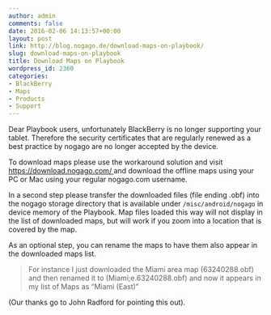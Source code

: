 ```yaml
---
author: admin
comments: false
date: 2016-02-06 14:13:57+00:00
layout: post
link: http://blog.nogago.de/download-maps-on-playbook/
slug: download-maps-on-playbook
title: Download Maps on Playbook
wordpress_id: 2360
categories:
- BlackBerry
- Maps
- Products
- Support
---
```


Dear Playbook users,
unfortunately BlackBerry is no longer supporting your tablet. Therefore the security certificates that are regularly renewed as a best practice by nogago are no longer accepted by the device.

To download maps please use the workaround solution and visit [https://download.nogago.com/ ](https://download.nogago.com/)and download the offline maps using your PC or Mac using your regular nogago.com username. 

In a second step please transfer the downloaded files (file ending .obf) into the nogago storage directory that is available under `/misc/android/nogago` in device memory of the Playbook. Map files loaded this way will not display in the list of downloaded maps, but will work if you zoom into a location that is covered by the map.

As an optional step, you can rename the maps to have them also appear in the downloaded maps list. 




<blockquote>For instance I just downloaded the Miami area map (63240288.obf) and then renamed it to (Miami;e.63240288.obf) and now it appears in my list of Maps as “Miami (East)"</blockquote>



(Our thanks go to John Radford for pointing this out).

